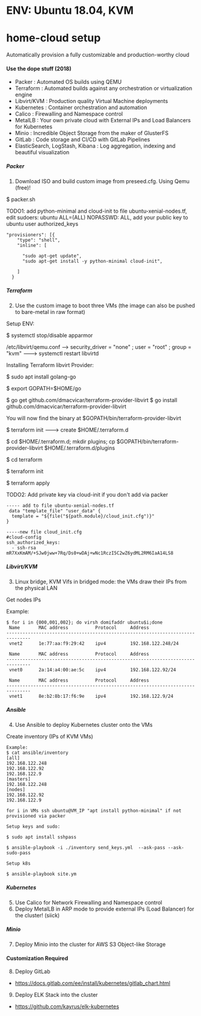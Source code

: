 # ENV: Ubuntu 18.04, KVM

# home-cloud setup
Automatically provision a fully customizable and production-worthy cloud<br>

#### Use the dope stuff (2018)
- Packer : Automated OS builds using QEMU
- Terraform : Automated builds against any orchestration or virtualization engine
- Libvirt/KVM : Production quality Virtual Machine deployments
- Kubernetes : Container orchestration and automation
- Calico : Firewalling and Namespace control
- MetalLB : Your own private cloud with External IPs and Load Balancers for Kubernetes
- Minio : Incredible Object Storage from the maker of GlusterFS
- GitLab : Code storage and CI/CD with GitLab Pipelines
- ElasticSearch, LogStash, Kibana : Log aggregation, indexing and beautiful visualization

##### Packer
1. Download ISO and build custom image from preseed.cfg. Using Qemu (free)!

 $ packer.sh 

TODO1: add python-minimal and cloud-init to file ubuntu-xenial-nodes.tf, edit sudoers: ubuntu ALL=(ALL) NOPASSWD: ALL, add your public key to ubuntu user authorized_keys 

```
"provisioners": [{
    "type": "shell",
    "inline": [
   
      "sudo apt-get update",
      "sudo apt-get install -y python-minimal cloud-init",
     
    ]
  }  
```  
##### Terraform
2. Use the custom image to boot three VMs (the image can also be pushed to bare-metal in raw format)

Setup ENV:

$ systemctl stop/disable apparmor

/etc/libvirt/qemu.conf --> security_driver = "none" ; user = "root" ; group = "kvm" ---> systemctl restart libvirtd

Installing Terraform libvirt Provider:

$ sudo apt install golang-go 

$ export GOPATH=$HOME/go

$ go get github.com/dmacvicar/terraform-provider-libvirt
$ go install github.com/dmacvicar/terraform-provider-libvirt

You will now find the binary at $GOPATH/bin/terraform-provider-libvirt

$ terraform init ---> create $HOME/.terraform.d

$ cd $HOME/.terraform.d; mkdir plugins; cp $GOPATH/bin/terraform-provider-libvirt $HOME/.terraform.d/plugins

$ cd terraform

$ terraform init

$ terraform apply

TODO2: Add private key via cloud-init if you don't add via packer
``` 
----- add to file ubuntu-xenial-nodes.tf
 data "template_file" "user_data" {
  template = "${file("${path.module}/cloud_init.cfg")}"
}

-----new file cloud_init.cfg
#cloud-config
ssh_authorized_keys:
  - ssh-rsa mR7XxKmAM/+SJw0jww+7Rq/Ds0+wDAj+wNc1RczI5C2wZ6ydML2RM6IaA14LS8
```  
##### Libvirt/KVM
3. Linux bridge, KVM Vifs in bridged mode: the VMs draw their IPs from the physical LAN

Get nodes IPs

Example:
```
$ for i in {000,001,002}; do virsh domifaddr ubuntu$i;done
 Name       MAC address          Protocol     Address
-------------------------------------------------------------------------------
 vnet2      1e:77:aa:f9:29:42    ipv4         192.168.122.248/24

 Name       MAC address          Protocol     Address
-------------------------------------------------------------------------------
 vnet0      2a:14:a4:00:ae:5c    ipv4         192.168.122.92/24

 Name       MAC address          Protocol     Address
-------------------------------------------------------------------------------
 vnet1      8e:b2:8b:17:f6:9e    ipv4         192.168.122.9/24
```
##### Ansible
4. Use Ansible to deploy Kubernetes cluster onto the VMs

Create inventory (IPs of KVM VMs)
```
Example:
$ cat ansible/inventory 
[all]
192.168.122.248
192.168.122.92
192.168.122.9
[masters]
192.168.122.248
[nodes]
192.168.122.92
192.168.122.9

for i in VMs ssh ubuntu@VM_IP "apt install python-minimal" if not provisioned via packer

Setup keys and sudo:

$ sudo apt install sshpass

$ ansible-playbook -i ./inventory send_keys.yml  --ask-pass --ask-sudo-pass

Setup k8s

$ ansible-playbook site.ym
```

##### Kubernetes
5. Use Calico for Network Firewalling and Namespace control
6. Deploy MetalLB in ARP mode to provide external IPs (Load Balancer) for the cluster! (siick)

##### Minio
7. Deploy Minio into the cluster for AWS S3 Object-like Storage


#### Customization Required
8. Deploy GitLab
- https://docs.gitlab.com/ee/install/kubernetes/gitlab_chart.html
9. Deploy ELK Stack into the cluster
- https://github.com/kayrus/elk-kubernetes
